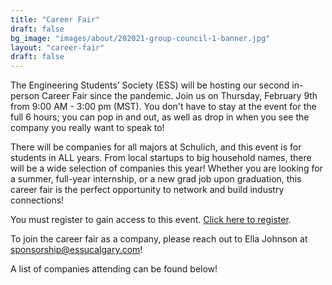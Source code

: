 ```yaml
---
title: "Career Fair"
draft: false
bg_image: "images/about/202021-group-council-1-banner.jpg"
layout: "career-fair"
draft: false
---
```


The Engineering Students’ Society (ESS) will be hosting our second in-person Career Fair since the pandemic. Join us on Thursday, February 9th from 9:00 AM - 3:00 pm (MST). You don't have to stay at the event for the full 6 hours; you can pop in and out, as well as drop in when you see the company you really want to speak to!

There will be companies for all majors at Schulich, and this event is for students in ALL years. From local startups to big household names, there will be a wide selection of companies this year! Whether you are looking for a summer, full-year internship, or a new grad job upon graduation, this career fair is the perfect opportunity to network and build industry connections!

You must register to gain access to this event. [Click here to register](https://forms.gle/UxqR35C8tsxUF5s58).

To join the career fair as a company, please reach out to Ella Johnson at [sponsorship@essucalgary.com](mailto:sponsorship@essucalgary.com)!

A list of companies attending can be found below!
